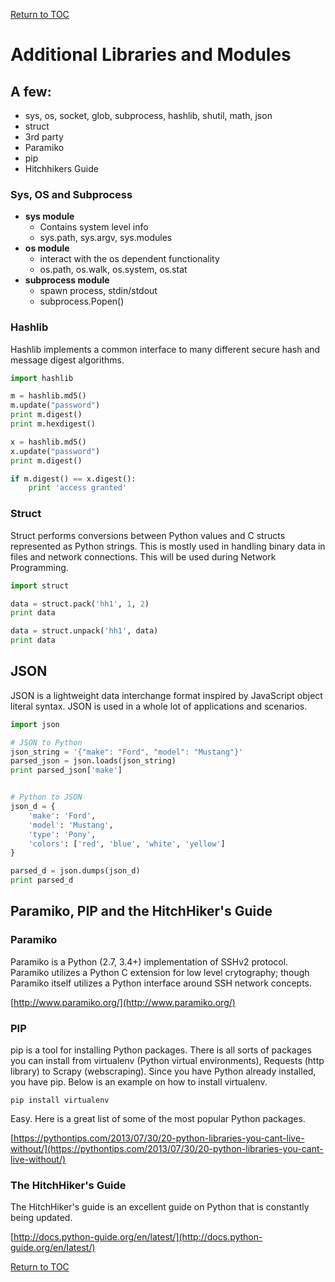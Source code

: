 <a href="https://github.com/CyberTrainingUSAF/07-Python-Programming/blob/master/00-Table-of-Contents.md" rel="Return to TOC"> Return to TOC </a>

# Additional Libraries and Modules  

## **A few:**

* sys, os, socket, glob, subprocess, hashlib, shutil, math, json
* struct
* 3rd party
* Paramiko
* pip
* Hitchhikers Guide

### Sys, OS and Subprocess

* **sys module**
  * Contains system level info
  * sys.path, sys.argv, sys.modules
* **os module**
  * interact with the os dependent functionality
  * os.path, os.walk, os.system, os.stat
* **subprocess module**
  * spawn process, stdin/stdout
  * subprocess.Popen\(\)

### Hashlib

Hashlib implements a common interface to many different secure hash and message digest algorithms.

```python
import hashlib

m = hashlib.md5()
m.update("password")
print m.digest()
print m.hexdigest()

x = hashlib.md5()
x.update("password")
print m.digest()

if m.digest() == x.digest():
    print 'access granted'
```

### Struct

Struct performs conversions between Python values and C structs represented as Python strings. This is mostly used in handling binary data in files and network connections. This will be used during Network Programming.

```python
import struct

data = struct.pack('hh1', 1, 2)
print data

data = struct.unpack('hh1', data)
print data
```

## JSON

JSON is a lightweight data interchange format inspired by JavaScript object literal syntax. JSON is used in a whole lot of applications and scenarios.

```python
import json

# JSON to Python
json_string = '{"make": "Ford", "model": "Mustang"}'
parsed_json = json.loads(json_string)
print parsed_json['make']


# Python to JSON
json_d = {
    'make': 'Ford',
    'model': 'Mustang',
    'type': 'Pony',
    'colors': ['red', 'blue', 'white', 'yellow']
}

parsed_d = json.dumps(json_d)
print parsed_d
```

## Paramiko, PIP and the HitchHiker's Guide

### Paramiko

Paramiko is a Python \(2.7, 3.4+\) implementation of SSHv2 protocol. Paramiko utilizes a Python C extension for low level crytography; though Paramiko itself utilizes a Python interface around SSH network concepts.

[http://www.paramiko.org/](http://www.paramiko.org/)

### PIP

pip is a tool for installing Python packages. There is all sorts of packages you can install from virtualenv \(Python virtual environments\), Requests \(http library\) to Scrapy \(webscraping\). Since you have Python already installed, you have pip. Below is an example on how to install virtualenv.

```text
pip install virtualenv
```

Easy. Here is a great list of some of the most popular Python packages.

[https://pythontips.com/2013/07/30/20-python-libraries-you-cant-live-without/](https://pythontips.com/2013/07/30/20-python-libraries-you-cant-live-without/)

### The HitchHiker's Guide

The HitchHiker's guide is an excellent guide on Python that is constantly being updated.

[http://docs.python-guide.org/en/latest/](http://docs.python-guide.org/en/latest/)

<a href="https://github.com/CyberTrainingUSAF/07-Python-Programming/blob/master/00-Table-of-Contents.md" rel="Return to TOC"> Return to TOC </a>
